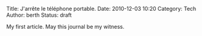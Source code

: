 Title: J'arrête le téléphone portable.
Date: 2010-12-03 10:20
Category: Tech
Author: berth
Status: draft

My first article.
May this journal be my witness.
